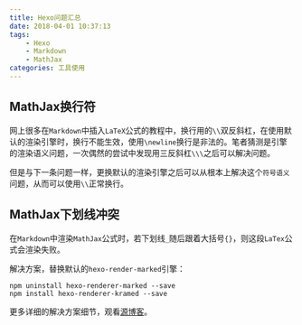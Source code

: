 ```yaml
---
title: Hexo问题汇总
date: 2018-04-01 10:37:13
tags:
    - Hexo
    - Markdown
    - MathJax
categories: 工具使用
---
```


## MathJax换行符

网上很多在`Markdown`中插入`LaTeX`公式的教程中，换行用的`\\`双反斜杠，在使用默认的渲染引擎时，换行不能生效，使用`\newline`换行是非法的。笔者猜测是引擎的渲染语义问题，一次偶然的尝试中发现用三反斜杠`\\\`之后可以解决问题。

但是与下一条问题一样，更换默认的渲染引擎之后可以从根本上解决这个`符号语义`问题，从而可以使用`\\`正常换行。

## MathJax下划线冲突

在`Markdown`中渲染`MathJax`公式时，若下划线`_`随后跟着大括号`{}`，则这段`LaTex`公式会渲染失败。

解决方案，替换默认的`hexo-render-marked`引擎：
```
npm uninstall hexo-renderer-marked --save
npm install hexo-renderer-kramed --save
```

更多详细的解决方案细节，观看[源博客](https://www.cnblogs.com/Ai-heng/p/7282110.html)。